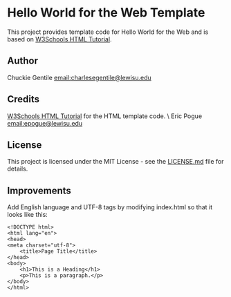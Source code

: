 # Hello World for the Web Template
This project provides template code for Hello World for the Web and is based on 
[W3Schools HTML Tutorial](https://www.w3schools.com/html/). 

## Author
Chuckie Gentile [email:charlesegentile@lewisu.edu](mailto:charlesegentile@lewisu.edu)

## Credits
[W3Schools HTML Tutorial](https://www.w3schools.com/html/) for the HTML template code.
\\ Eric Pogue [email:epogue@lewisu.edu](mailto:epogue@lewisu.edu)

## License
This project is licensed under the MIT License - see the [LICENSE.md](LICENSE) file for details.

## Improvements
Add English language and UTF-8 tags by modifying index.html so that it looks like this:
```
<!DOCTYPE html>
<html lang="en">
<head>
<meta charset="utf-8">
	<title>Page Title</title>
</head>
<body>
	<h1>This is a Heading</h1>
	<p>This is a paragraph.</p>
</body>
</html>
```
